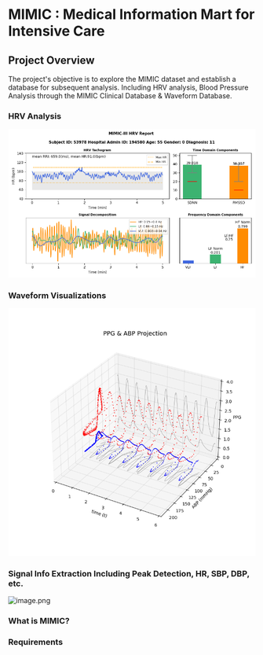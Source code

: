 # MIMIC : Medical Information Mart for Intensive Care

## Project Overview
The project's objective is to explore the MIMIC dataset and establish a database for subsequent analysis.
Including HRV analysis, Blood Pressure Analysis through the MIMIC Clinical Database & Waveform Database.
### HRV Analysis
![Subject ID: 53978 Hospital Admin ID: 194580 Age: 55 Gender: 0 Diagnosis: 11.png](img%2FSubject%20ID%3A%2053978%20Hospital%20Admin%20ID%3A%20194580%20Age%3A%2055%20Gender%3A%200%20Diagnosis%3A%2011.png)
### Waveform Visualizations
![image7.png](img%2Fimage7.png)
### Signal Info Extraction Including Peak Detection, HR, SBP, DBP, etc.
![image.png](..%2F..%2FDesktop%2Fgithubimg%2Fimage.png)

### What is MIMIC?
### Requirements
